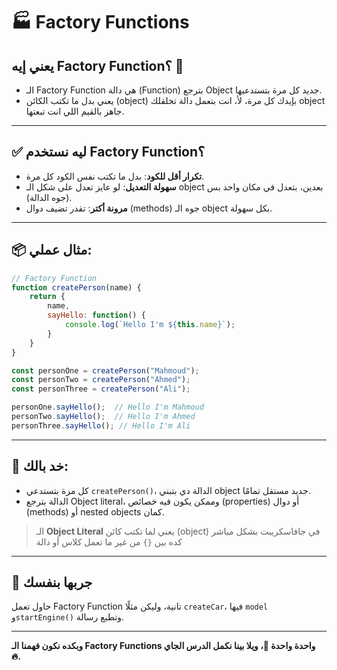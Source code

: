 # 🏭 Factory Functions

## يعني إيه Factory Function؟ 🤔

- الـ Factory Function هي دالة (Function) بترجع Object جديد كل مرة بتستدعيها.
- يعني بدل ما تكتب الكائن (object) بإيدك كل مرة، لأ، انت بتعمل دالة تخلقلك object جاهز بالقيم اللي انت تبعتها.

---

## ✅ ليه نستخدم Factory Function؟

- **تكرار أقل للكود**: بدل ما تكتب نفس الكود كل مرة.
- **سهولة التعديل**: لو عايز تعدل على شكل الـ object بعدين، بتعدل في مكان واحد بس (جوه الدالة).
- **مرونة أكتر**: تقدر تضيف دوال (methods) جوه الـ object بكل سهولة.

---

## 📦 مثال عملي:

```js
// Factory Function
function createPerson(name) {
	return {
		name,
		sayHello: function() {
			console.log(`Hello I'm ${this.name}`);
		}
	}
}

const personOne = createPerson("Mahmoud");
const personTwo = createPerson("Ahmed");
const personThree = createPerson("Ali");

personOne.sayHello();  // Hello I'm Mahmoud
personTwo.sayHello();  // Hello I'm Ahmed
personThree.sayHello(); // Hello I'm Ali
````

---
## 🧠 خد بالك:

- كل مرة بتستدعي `createPerson()`، الدالة دي بتبني object جديد مستقل تمامًا.
- الدالة بترجع Object literal، وممكن يكون فيه خصائص (properties) أو دوال (methods) أو nested objects كمان.

> الـ **Object Literal** يعني لما تكتب كائن (object) في جافاسكريبت بشكل مباشر كده بين `{}` من غير ما تعمل كلاس أو دالة

---

## 🧪 جربها بنفسك

حاول تعمل Factory Function تانية، وليكن مثلًا `createCar`، فيها `model` و`startEngine()` وتطبع رسالة.

---

**وبكده نكون فهمنا الـ Factory Functions واحدة واحدة 👏، ويلا بينا نكمل الدرس الجاي 🔥.**